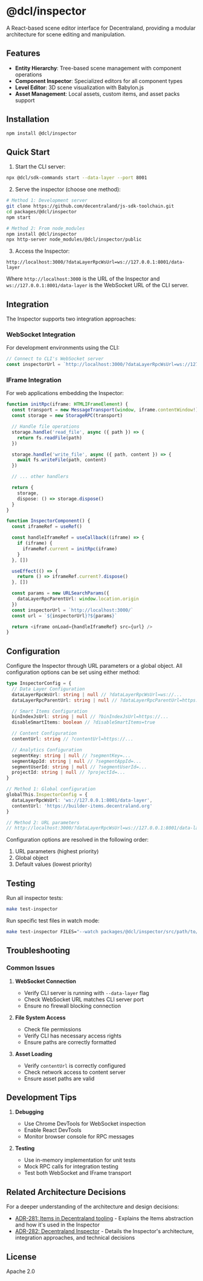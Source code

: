# @dcl/inspector

A React-based scene editor interface for Decentraland, providing a modular architecture for scene editing and manipulation.

## Features

- **Entity Hierarchy**: Tree-based scene management with component operations
- **Component Inspector**: Specialized editors for all component types
- **Level Editor**: 3D scene visualization with Babylon.js
- **Asset Management**: Local assets, custom items, and asset packs support

## Installation

```bash
npm install @dcl/inspector
```

## Quick Start

1. Start the CLI server:

```bash
npx @dcl/sdk-commands start --data-layer --port 8001
```

2. Serve the inspector (choose one method):

```bash
# Method 1: Development server
git clone https://github.com/decentraland/js-sdk-toolchain.git
cd packages/@dcl/inspector
npm start

# Method 2: From node_modules
npm install @dcl/inspector
npx http-server node_modules/@dcl/inspector/public
```

3. Access the Inspector:

```
http://localhost:3000/?dataLayerRpcWsUrl=ws://127.0.0.1:8001/data-layer
```

Where `http://localhost:3000` is the URL of the Inspector and `ws://127.0.0.1:8001/data-layer` is the WebSocket URL of the CLI server.

## Integration

The Inspector supports two integration approaches:

### WebSocket Integration

For development environments using the CLI:

```typescript
// Connect to CLI's WebSocket server
const inspectorUrl = `http://localhost:3000/?dataLayerRpcWsUrl=ws://127.0.0.1:8001/data-layer`
```

### IFrame Integration

For web applications embedding the Inspector:

```typescript
function initRpc(iframe: HTMLIFrameElement) {
  const transport = new MessageTransport(window, iframe.contentWindow!)
  const storage = new StorageRPC(transport)

  // Handle file operations
  storage.handle('read_file', async ({ path }) => {
    return fs.readFile(path)
  })

  storage.handle('write_file', async ({ path, content }) => {
    await fs.writeFile(path, content)
  })

  // ... other handlers

  return {
    storage,
    dispose: () => storage.dispose()
  }
}

function InspectorComponent() {
  const iframeRef = useRef()

  const handleIframeRef = useCallback((iframe) => {
    if (iframe) {
      iframeRef.current = initRpc(iframe)
    }
  }, [])

  useEffect(() => {
    return () => iframeRef.current?.dispose()
  }, [])

  const params = new URLSearchParams({
    dataLayerRpcParentUrl: window.location.origin
  })
  const inspectorUrl = `http://localhost:3000/`
  const url = `${inspectorUrl}?${params}`

  return <iframe onLoad={handleIframeRef} src={url} />
}
```

## Configuration

Configure the Inspector through URL parameters or a global object. All configuration options can be set using either method:

```typescript
type InspectorConfig = {
  // Data Layer Configuration
  dataLayerRpcWsUrl: string | null // ?dataLayerRpcWsUrl=ws://...
  dataLayerRpcParentUrl: string | null // ?dataLayerRpcParentUrl=https://...

  // Smart Items Configuration
  binIndexJsUrl: string | null // ?binIndexJsUrl=https://...
  disableSmartItems: boolean // ?disableSmartItems=true

  // Content Configuration
  contentUrl: string // ?contentUrl=https://...

  // Analytics Configuration
  segmentKey: string | null // ?segmentKey=...
  segmentAppId: string | null // ?segmentAppId=...
  segmentUserId: string | null // ?segmentUserId=...
  projectId: string | null // ?projectId=...
}

// Method 1: Global configuration
globalThis.InspectorConfig = {
  dataLayerRpcWsUrl: 'ws://127.0.0.1:8001/data-layer',
  contentUrl: 'https://builder-items.decentraland.org'
}

// Method 2: URL parameters
// http://localhost:3000/?dataLayerRpcWsUrl=ws://127.0.0.1:8001/data-layer&contentUrl=https://builder-items.decentraland.org&disableSmartItems=true
```

Configuration options are resolved in the following order:

1. URL parameters (highest priority)
2. Global object
3. Default values (lowest priority)

## Testing

Run all inspector tests:

```bash
make test-inspector
```

Run specific test files in watch mode:

```bash
make test-inspector FILES="--watch packages/@dcl/inspector/src/path/to/some-test.spec.ts"
```

## Troubleshooting

### Common Issues

1. **WebSocket Connection**

   - Verify CLI server is running with `--data-layer` flag
   - Check WebSocket URL matches CLI server port
   - Ensure no firewall blocking connection

2. **File System Access**

   - Check file permissions
   - Verify CLI has necessary access rights
   - Ensure paths are correctly formatted

3. **Asset Loading**
   - Verify `contentUrl` is correctly configured
   - Check network access to content server
   - Ensure asset paths are valid

## Development Tips

1. **Debugging**

   - Use Chrome DevTools for WebSocket inspection
   - Enable React DevTools
   - Monitor browser console for RPC messages

2. **Testing**
   - Use in-memory implementation for unit tests
   - Mock RPC calls for integration testing
   - Test both WebSocket and IFrame transport

## Related Architecture Decisions

For a deeper understanding of the architecture and design decisions:

- [ADR-281: Items in Decentraland tooling](https://adr.decentraland.org/adr/ADR-281) - Explains the Items abstraction and how it's used in the Inspector
- [ADR-282: Decentraland Inspector](https://adr.decentraland.org/adr/ADR-282) - Details the Inspector's architecture, integration approaches, and technical decisions

## License

Apache 2.0
